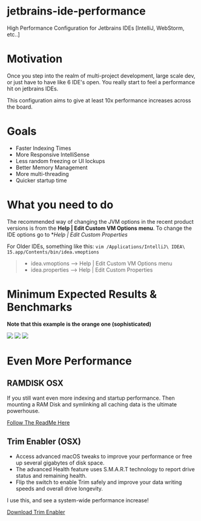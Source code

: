 # jetbrains-ide-performance
High Performance Configuration for Jetbrains IDEs [IntelliJ, WebStorm, etc..]

# Motivation

Once you step into the realm of multi-project development, large scale dev, or just have to have like 6 IDE's open. You really start to feel a performance hit on jetbrains IDEs. 

This configuration aims to give at least 10x performance increases across the board. 

# Goals
* Faster Indexing Times
* More Responsive IntelliSense
* Less random freezing or UI lockups
* Better Memory Management
* More multi-threading
* Quicker startup time

# What you need to do

The recommended way of changing the JVM options in the recent product versions is from the **Help | Edit Custom VM Options menu**. To change the IDE options go to **Help | Edit Custom Properties*

For Older IDEs, something like this: `vim /Applications/IntelliJ\ IDEA\ 15.app/Contents/bin/idea.vmoptions`

> * idea.vmoptions --> Help | Edit Custom VM Options menu
> * idea.properties --> Help | Edit Custom Properties

# Minimum Expected Results & Benchmarks
**Note that this example is the orange one (sophisticated)**

<img src="https://docs.google.com/spreadsheets/d/1iN6_z2HfJPsGPKlNzwgnUxps4MT5BxhUbOuhwXdnIgI/pubchart?oid=1400772564&format=image"/>

<img src="https://docs.google.com/spreadsheets/d/1iN6_z2HfJPsGPKlNzwgnUxps4MT5BxhUbOuhwXdnIgI/pubchart?oid=93956661&format=image"/>

<img src="https://docs.google.com/spreadsheets/d/1iN6_z2HfJPsGPKlNzwgnUxps4MT5BxhUbOuhwXdnIgI/pubchart?oid=2053860050&format=image"/>

# Even More Performance
## RAMDISK OSX
If you still want even more indexing and startup performance. Then mounting a RAM Disk and symlinking all caching data is the ultimate powerhouse.

<a href="https://github.com/ScriptedAlchemy/jetbrains-ide-performance/tree/master/OSX-RAMDisk">Follow The ReadMe Here</a>

## Trim Enabler (OSX)
* Access advanced macOS tweaks to improve your performance or free up several gigabytes of disk space.
* The advanced Health feature uses S.M.A.R.T technology to report drive status and remaining health.
* Flip the switch to enable Trim safely and improve your data writing speeds and overall drive longevity.

I use this, and see a system-wide performance increase!

<a href="https://cindori.org/trimenabler/" target="_blank"/>Download Trim Enabler</a>

